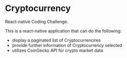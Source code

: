 # Cryptocurrency
React-native Coding Challenge.

This is a react-native application that can do the following:
- display a paginated list of Cryptocurrencires
- provide further information of Cryptocurrency selected
- utilizes CoinGecko API for crypto market data
